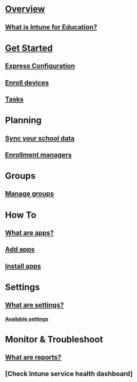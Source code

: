 # [Overview](overview/overview-intune-education.md)
## [What is Intune for Education?](overview/overview-intune-education.md)

# [Get Started](get-started/get-started.md)
## [Express Configuration](get-started/setup.md)
## [Enroll devices](get-started/enroll-devices.md)
## [Tasks](get-started/admin-tasks.md)

# Planning
## [Sync your school data](planning/school-data-service.md)
## [Enrollment managers](planning/enrollment-managers.md)

# Groups
## [Manage groups](groups/groups-intune-education.md)

# How To
## [What are apps?](apps/apps-intune-education.md)
## [Add apps](apps/add-apps.md)
## [Install apps](apps/install-apps.md)

# Settings
## [What are settings?](settings/settings-intune-education.md)
### [Available settings](settings/settings.md)

# Monitor & Troubleshoot
## [What are reports?](reports/reports-intune-education.md)
## [Check Intune service health dashboard]
